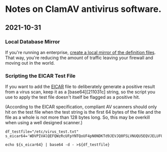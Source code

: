 # Notes on ClamAV antivirus software.

## 2021-10-31

### Local Database Mirror

If you're running an enterprise,
[create a local mirror of the definition files][211031a]. That way,
you're reducing the amount of traffic leaving your firewall and moving
out in the world.


### Scripting the EICAR Test File

If you want to add the [EICAR][211031b] file to deliberately generate a
positive result from a virus scan, keep it as a [base64][211031c]
string, so the script you use to apply the test file doesn't itself be
flagged as a positive hit.

(According to the EICAR specification, compliant AV scanners should
only hit on the test file when the test string is the first 64 bytes
of the file and the file as a whole is not more than 128 bytes long.
So, this may be overkill when using a well designed scanner.)

```
df_testfile="/etc/virus_test.txt"
s_eicar64='WDVPIVAlQEFQWzRcUFpYNTQoUF4pN0NDKTd9JEVJQ0FSLVNUQU5EQVJELUFOVElWSVJVUy1URVNULUZJTEUhJEgrSCoK'

echo ${s_eicar64} | base64 -d - >${df_testfile}
```


[211031a]: https://docs.clamav.net/faq/faq-cvd.html#im-running-clamav-on-a-lot-of-clients-on-my-local-network-can-i-serve-the-cvd-files-from-a-local-server-so-that-each-client-doesnt-have-to-download-them-from-your-servers
[211031b]: https://en.wikipedia.org/wiki/EICAR_test_file


